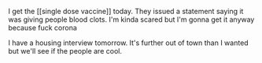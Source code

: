 I get the [[single dose vaccine]] today. They issued a statement saying it was giving people blood clots. I'm kinda scared but I'm gonna get it anyway because fuck corona

I have a housing interview tomorrow. It's further out of town than I wanted but we'll see if the people are cool.